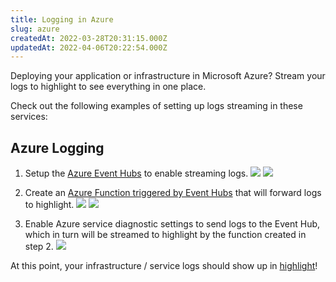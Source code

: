 ```yaml
---
title: Logging in Azure
slug: azure
createdAt: 2022-03-28T20:31:15.000Z
updatedAt: 2022-04-06T20:22:54.000Z
---
```


Deploying your application or infrastructure in Microsoft Azure? Stream your logs to highlight to see everything in one place.

Check out the following examples of setting up logs streaming in these services:

## Azure Logging

1. Setup the [Azure Event Hubs](https://learn.microsoft.com/en-us/azure/event-hubs/event-hubs-create) to enable streaming logs. 
![](/images/azure/step1.png)
![](/images/azure/step1b.png)

2. Create an [Azure Function triggered by Event Hubs](https://learn.microsoft.com/en-us/azure/azure-functions/functions-bindings-event-hubs-trigger?tabs=python-v2%2Cin-process%2Cfunctionsv2%2Cextensionv5&pivots=programming-language-csharp) that will forward logs to highlight.
![](/images/azure/step2.png)
![](/images/azure/step2b.png)
   
3. Enable Azure service diagnostic settings to send logs to the Event Hub, which in turn will be streamed to highlight by the function created in step 2.
![](/images/azure/step3.png)


At this point, your infrastructure / service logs should show up in [highlight](https://app.highlight.io/logs)!
